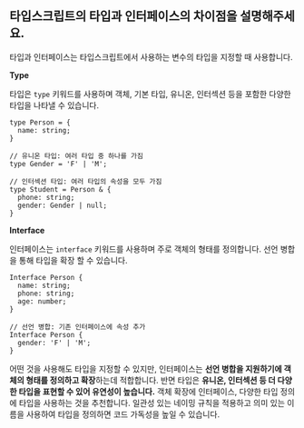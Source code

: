 ## 타입스크립트의 타입과 인터페이스의 차이점을 설명해주세요.

타입과 인터페이스는 타입스크립트에서 사용하는 변수의 타입을 지정할 때 사용합니다.

**Type**

타입은 `type` 키워드를 사용하며 객체, 기본 타입, 유니온, 인터섹션 등을 포함한 다양한 타입을 나타낼 수 있습니다.
```
type Person = {
  name: string;
}

// 유니온 타입: 여러 타입 중 하나를 가짐
type Gender = 'F' | 'M';

// 인터섹션 타입: 여러 타입의 속성을 모두 가짐
type Student = Person & {
  phone: string;
  gender: Gender | null;
}
```

**Interface**

인터페이스는 `interface` 키워드를 사용하며 주로 객체의 형태를 정의합니다. 선언 병합을 통해 타입을 확장 할 수 있습니다.
```
Interface Person {
  name: string;
  phone: string;
  age: number;
}

// 선언 병합: 기존 인터페이스에 속성 추가
Interface Person {
  gender: 'F' | 'M';
}
```

어떤 것을 사용해도 타입을 지정할 수 있지만, 인터페이스는 **선언 병합을 지원하기에 객체의 형태를 정의하고 확장**하는데 적합합니다.
반면 타입은 **유니온, 인터섹션 등 더 다양한 타입을 표현할 수 있어 유연성이 높습니다.**
객체 확장에 인터페이스, 다양한 타입 정의에 타입을 사용하는 것을 추천합니다. 일관성 있는 네이밍 규칙을 적용하고 의미 있는 이름을 사용하여 타입을 정의하면 코드 가독성을 높일 수 있습니다.
